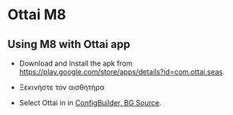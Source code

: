# Ottai M8


## Using M8 with Ottai app

-   Download and Install the apk from <https://play.google.com/store/apps/details?id=com.ottai.seas>.

-   Ξεκινήστε τον αισθητήρα

- Select Ottai in in [ConfigBuilder, BG Source](../SettingUpAaps/ConfigBuilder.md#bg-source).

